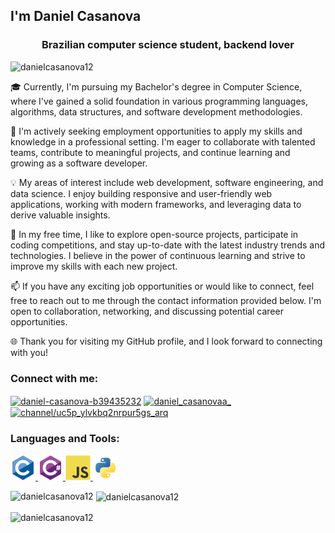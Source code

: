 ##            I'm Daniel Casanova
<h3 align="center">Brazilian computer science student, backend lover</h3>

<p align="left"> <img src="https://komarev.com/ghpvc/?username=danielcasanova12&label=Profile%20views&color=0e75b6&style=flat" alt="danielcasanova12" /> </p>

🎓 Currently, I'm pursuing my Bachelor's degree in Computer Science, where I've gained a solid foundation in various programming languages, algorithms, data structures, and software development methodologies.

💼 I'm actively seeking employment opportunities to apply my skills and knowledge in a professional setting. I'm eager to collaborate with talented teams, contribute to meaningful projects, and continue learning and growing as a software developer.

💡 My areas of interest include web development, software engineering, and data science. I enjoy building responsive and user-friendly web applications, working with modern frameworks, and leveraging data to derive valuable insights.

🌟 In my free time, I like to explore open-source projects, participate in coding competitions, and stay up-to-date with the latest industry trends and technologies. I believe in the power of continuous learning and strive to improve my skills with each new project.

📫 If you have any exciting job opportunities or would like to connect, feel free to reach out to me through the contact information provided below. I'm open to collaboration, networking, and discussing potential career opportunities.

🌐 Thank you for visiting my GitHub profile, and I look forward to connecting with you!


<h3 align="left">Connect with me:</h3>
<p align="left">
<a href="https://linkedin.com/in/daniel-casanova-b39435232" target="blank"><img align="center" src="https://raw.githubusercontent.com/rahuldkjain/github-profile-readme-generator/master/src/images/icons/Social/linked-in-alt.svg" alt="daniel-casanova-b39435232" height="30" width="40" /></a>
<a href="https://instagram.com/daniel_casanovaa_" target="blank"><img align="center" src="https://raw.githubusercontent.com/rahuldkjain/github-profile-readme-generator/master/src/images/icons/Social/instagram.svg" alt="daniel_casanovaa_" height="30" width="40" /></a>
<a href="https://www.youtube.com/channel/UC5P_yLvKbq2nRpUr5gs_arQ" target="blank"><img align="center" src="https://raw.githubusercontent.com/rahuldkjain/github-profile-readme-generator/master/src/images/icons/Social/youtube.svg" alt="channel/uc5p_ylvkbq2nrpur5gs_arq" height="30" width="40" /></a>
</p>

<h3 align="left">Languages and Tools:</h3>
<p align="left"> <a href="https://www.cprogramming.com/" target="_blank" rel="noreferrer"> <img src="https://raw.githubusercontent.com/devicons/devicon/master/icons/c/c-original.svg" alt="c" width="40" height="40"/> </a> <a href="https://www.w3schools.com/cs/" target="_blank" rel="noreferrer"> <img src="https://raw.githubusercontent.com/devicons/devicon/master/icons/csharp/csharp-original.svg" alt="csharp" width="40" height="40"/> </a> <a href="https://developer.mozilla.org/en-US/docs/Web/JavaScript" target="_blank" rel="noreferrer"> <img src="https://raw.githubusercontent.com/devicons/devicon/master/icons/javascript/javascript-original.svg" alt="javascript" width="40" height="40"/> </a> <a href="https://www.python.org" target="_blank" rel="noreferrer"> <img src="https://raw.githubusercontent.com/devicons/devicon/master/icons/python/python-original.svg" alt="python" width="40" height="40"/> </a>  </p>
<p><img align="left" src="https://github-readme-stats.vercel.app/api/top-langs?username=danielcasanova12&show_icons=true&theme=dark&locale=en&layout=compact" alt="danielcasanova12" /></p>

<p>&nbsp;<img align="center" src="https://github-readme-stats.vercel.app/api?username=danielcasanova12&show_icons=true&theme=dark&locale=en" alt="danielcasanova12" /></p>

<p><img align="center" src="https://github-readme-streak-stats.herokuapp.com/?user=danielcasanova12&theme=dark" alt="danielcasanova12" /></p>
